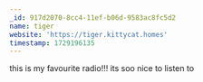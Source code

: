 ```yaml
---
_id: 917d2070-8cc4-11ef-b06d-9583ac8fc5d2
name: tiger
website: 'https://tiger.kittycat.homes'
timestamp: 1729196135
---
```

this is my favourite radio!!! its soo nice to listen to

